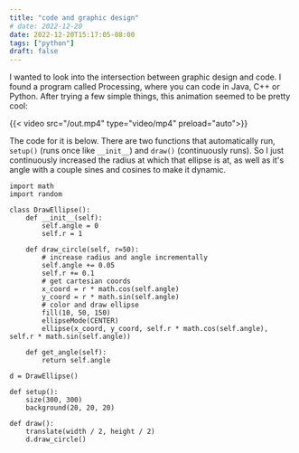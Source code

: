 ```yaml
---
title: "code and graphic design"
# date: 2022-12-20
date: 2022-12-20T15:17:05-08:00
tags: ["python"]
draft: false
---
```

I wanted to look into the intersection between graphic design and code.
I found a program called Processing, where you can code in Java, C++ or Python.
After trying a few simple things, this animation seemed to be pretty cool:

{{< video src="/out.mp4" type="video/mp4" preload="auto">}}

The code for it is below. There are two functions that automatically run, 
`setup()` (runs once like `__init__`) and `draw()` (continuously runs). So I just
continuously increased the radius at which that ellipse is at, as well as it's angle with
a couple sines and cosines to make it dynamic.

```
import math
import random

class DrawEllipse():
    def __init__(self):
        self.angle = 0
        self.r = 1
        
    def draw_circle(self, r=50):
    	# increase radius and angle incrementally
        self.angle += 0.05
        self.r += 0.1
        # get cartesian coords
        x_coord = r * math.cos(self.angle)
        y_coord = r * math.sin(self.angle)
        # color and draw ellipse
        fill(10, 50, 150)
        ellipseMode(CENTER)
        ellipse(x_coord, y_coord, self.r * math.cos(self.angle), self.r * math.sin(self.angle))
        
    def get_angle(self):
        return self.angle
        
d = DrawEllipse()

def setup():
    size(300, 300)
    background(20, 20, 20)
    
def draw():
    translate(width / 2, height / 2)
    d.draw_circle()
```
